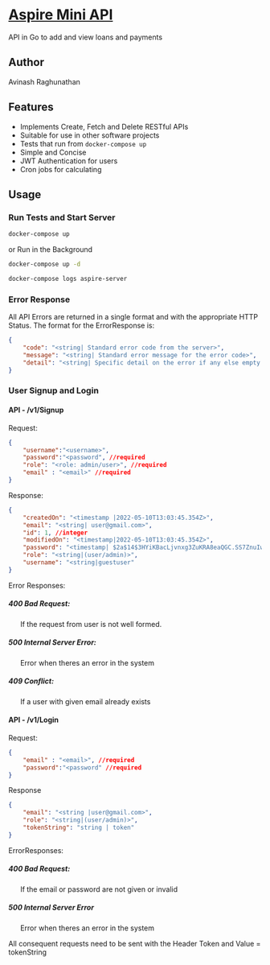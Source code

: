 # [Aspire Mini API](https://github.com/avinragh/aspire)

API in Go to add and view loans and payments

## Author
Avinash Raghunathan

## Features

* Implements Create, Fetch and Delete RESTful APIs
* Suitable for use in other software projects
* Tests that run from `docker-compose up`
* Simple and Concise
* JWT Authentication for users
* Cron jobs for calculating 

## Usage

### Run Tests and Start Server

```bash
docker-compose up
```
or Run in the Background

```bash
docker-compose up -d
```
```bash
docker-compose logs aspire-server
```

### Error Response

All API Errors are returned in a single format and with the appropriate HTTP Status.
The format for the ErrorResponse is:

```json
{
    "code": "<string| Standard error code from the server>",
    "message": "<string| Standard error message for the error code>",
    "detail": "<string| Specific detail on the error if any else empty string" 
}
```

### User Signup and Login

#### API - /v1/Signup

Request:

```json
{
    "username":"<username>", 
    "password":"<password", //required
    "role": "<role: admin/user>", //required
    "email" : "<email>" //required
}
```

Response:

```json
{
    "createdOn": "<timestamp |2022-05-10T13:03:45.354Z>",
    "email": "<string| user@gmail.com>",
    "id": 1, //integer
    "modifiedOn": "<timestamp|2022-05-10T13:03:45.354Z>",
    "password": "<timestamp| $2a$14$3HYiKBacLjvnxg3ZuKRA8eaQGC.SS7ZnuIw7fkspQkJeiEYWlVZy6 (encoded)",
    "role": "<string|(user/admin)>",
    "username": "<string|guestuser"
}
```

Error Responses:

##### 400 Bad Request:

&nbsp;&nbsp;&nbsp;&nbsp;&nbsp;&nbsp;If the request from user is not well formed. 

##### 500 Internal Server Error:

&nbsp;&nbsp;&nbsp;&nbsp;&nbsp;&nbsp;Error when theres an error in the system

##### 409 Conflict:

&nbsp;&nbsp;&nbsp;&nbsp;&nbsp;&nbsp;If a user with given email already exists


#### API - /v1/Login

Request:
```json
{
    "email" : "<email>", //required
    "password":"<password" //required
}
```

Response
```json
{
    "email": "<string |user@gmail.com>",
    "role": "<string|(user/admin)>",
    "tokenString": "string | token"
}
```
ErrorResponses:

##### 400 Bad Request:

&nbsp;&nbsp;&nbsp;&nbsp;&nbsp;&nbsp;If the email or password are not given or invalid

##### 500 Internal Server Error

&nbsp;&nbsp;&nbsp;&nbsp;&nbsp;&nbsp;Error when theres an error in the system

All consequent requests need to be sent with the Header Token and Value = tokenString







